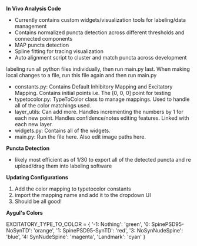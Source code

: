 **In Vivo Analysis Code**
- Currently contains custom widgets/visualization tools for labeling/data management
- Contains normalized puncta detection across different thresholds and connected components
- MAP puncta detection
- Spline fitting for tracing visualization
- Auto alignment script to cluster and match puncta across development 

labeling
run all python files individually, then run main.py last. When making local changes to a file, run this file again and then run main.py
- constants.py: Contains Default Inhibitory Mapping and Excitatory Mapping. Contains initial points i.e. The [0, 0, 0] point for testing
- typetocolor.py: TypeToColor class to manage mappings. Used to handle all of the color matchings used. 
- layer_utils: Can add more. Handles incrementing the numbers by 1 for each new point. Handles confidence/notes editing features. Linked with each new layer. 
- widgets.py: Contains all of the widgets. 
- main.py: Run the file here. Also edit image paths here. 

**Puncta Detection**
- likely most efficient as of 1/30 to export all of the detected puncta and re upload/drag them into labeling software

**Updating Configurations**
1. Add the color mapping to typetocolor constants
2. import the mapping name and add it to the dropdown UI
3. Should be all good!


**Aygul's Colors**


EXCITATORY_TYPE_TO_COLOR = {
    '-1: Nothing': 'green',
    '0: SpinePSD95-NoSynTD': 'orange',
    '1: SpinePSD95-SynTD': 'red',
    '3: NoSynNudeSpine': 'blue',
    '4: SynNudeSpine': 'magenta', 
    'Landmark': 'cyan'
}
